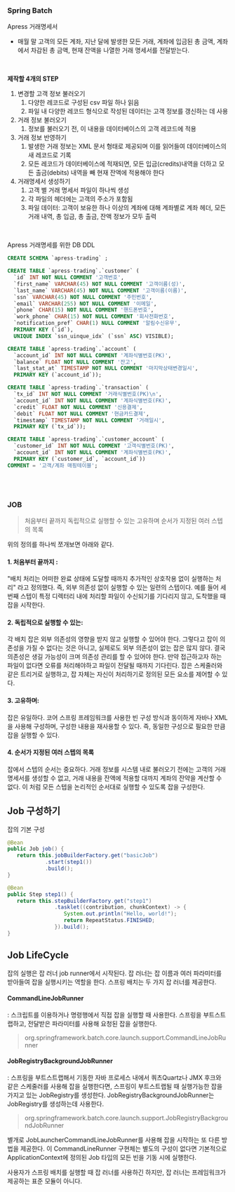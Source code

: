 ### Spring Batch 

Apress 거래명세서 


- 매월 말 고객의 모든 계좌, 지난 달에 발생한 모든 거래, 계좌에 입금된 총 금액, 계좌에서 차감된 총 금액, 현재 잔액을 나열한 거래 명세서를 전달받는다.

<br/>

**제작할 4개의 STEP**

1. 변경할 고객 정보 불러오기
   1. 다양한 레코드로 구성된 csv 파일 하나 읽음
   2. 파일 내 다양한 레코드 형식으로 작성된 데이터는 고객 정보를 갱신하는 데 사용
2. 거래 정보 불러오기
   1. 정보를 불러오기 전, 이 내용을 데이터베이스의 고객 레코드에 적용
3. 거래 정보 반영하기
   1. 발생한 거래 정보는 XML 문서 형태로 제공되며 이를 읽어들여 데이터베이스의 새 레코드로 기록
   2. 모든 레코드가 데이터베이스에 적재되면, 모든 입금(credits)내역을 더하고 모든 출금(debits) 내역을 빼 현재 잔액에 적용해야 한다
4. 거래명세서 생성하기
   1. 고객 별 거래 명세서 파일이 하나씩 생성
   2. 각 파일의 헤더에는 고객의 주소가 포함됨
   3. 파일 데이터: 고객이 보유한 하나 이상의 계좌에 대해 계좌별로 계좌 헤더, 모든 거래 내역, 총 입금, 총 출금, 잔액 정보가 모두 출력


<br/>

Apress 거래명세를 위한 DB DDL

``` SQL
CREATE SCHEMA `apress-trading` ;

CREATE TABLE `apress-trading`.`customer` (
  `id` INT NOT NULL COMMENT '고객번호',
  `first_name` VARCHAR(45) NOT NULL COMMENT '고객이름(성)',
  `last_name` VARCHAR(45) NOT NULL COMMENT '고객이름(이름)',
  `ssn` VARCHAR(45) NOT NULL COMMENT '주민번호',
  `email` VARCHAR(255) NOT NULL COMMENT '이메일',
  `phone` CHAR(15) NOT NULL COMMENT '핸드폰번호',
  `work_phone` CHAR(15) NOT NULL COMMENT '회사전화번호',
  `notification_pref` CHAR(1) NULL COMMENT '알림수신유무',
  PRIMARY KEY (`id`),
  UNIQUE INDEX `ssn_uinque_idx` (`ssn` ASC) VISIBLE);

CREATE TABLE `apress-trading`.`account` (
  `account_id` INT NOT NULL COMMENT '계좌식별번호(PK)',
  `balance` FLOAT NOT NULL COMMENT '잔고',
  `last_stat_at` TIMESTAMP NOT NULL COMMENT '마지막상태변경일시',
  PRIMARY KEY (`account_id`));

CREATE TABLE `apress-trading`.`transaction` (
  `tx_id` INT NOT NULL COMMENT '거래식별번호(PK)\n',
  `account_id` INT NOT NULL COMMENT '계좌식별번호(FK)',
  `credit` FLOAT NOT NULL COMMENT '신용결제',
  `debit` FLOAT NOT NULL COMMENT '현금카드결제',
  `timestamp` TIMESTAMP NOT NULL COMMENT '거래일시',
  PRIMARY KEY (`tx_id`));

CREATE TABLE `apress-trading`.`customer_account` (
  `customer_id` INT NOT NULL COMMENT '고객식별번호(PK)',
  `account_id` INT NOT NULL COMMENT '계좌식별번호(PK)',
  PRIMARY KEY (`customer_id`, `account_id`))
COMMENT = '고객/계좌 매핑테이블';
```

<br/><br/>


### JOB

> 처음부터 끝까지 독립적으로 실행할 수 있는 고유하며 순서가 지정된 여러 스텝의 목록

위의 정의를 하나씩 쪼개보면 아래와 같다.


#### 1. 처음부터 끝까지 : 

"배치 처리는 어떠한 완료 상태에 도달할 때까지 추가적인 상호작용 없이 실행하는 처리" 라고 정의했다. 
즉, 외부 의존성 없이 실행할 수 있는 일련의 스텝이다. 
예를 들어 세번째 스텝이 특정 디렉터리 내에 처리할 파일이 수신되기를 기다리지 않고, 도착했을 때 잡을 시작한다.

#### 2. 독립적으로 실행할 수 있는:

각 배치 잡은 외부 의존성의 영향을 받지 않고 실행할 수 있어야 한다. 
그렇다고 잡이 의존성을 가질 수 없다는 것은 아니고, 실제로도 외부 의존성이 없는 잡은 많지 않다.
결국 의존성은 생길 가능성이 크며 의존성 관리를 할 수 있어야 한다.
만약 접근하고자 하는 파일이 없다면 오류를 처리해야하고 파일이 전달될 때까지 기다린다.
잡은 스케줄러와 같은 트리거로 실행하고, 잡 자체는 자신이 처리하기로 정의된 모든 요소를 제어할 수 있다.

#### 3. 고유하며:

잡은 유일하다. 코어 스프링 프레임워크를 사용한 빈 구성 방식과 동이하게 자바나 XML을 사용해 구성하며, 구성한 내용을 재사용할 수 있다. 즉, 동일한 구성으로 필요한 만큼 잡을 실행할 수 있다.

#### 4. 순서가 지정된 여러 스텝의 목록

잡에서 스텝의 순서는 중요하다. 거래 정보를 시스템 내로 불러오기 전에는 고객의 거래명세서를 생성할 수 없고, 거래 내용을 잔액에 적용할 대까지 계좌의 잔약을 계산할 수 없다.
이 처럼 모든 스텝을 논리적인 순서대로 실행할 수 있도록 잡을 구성한다.


## Job 구성하기

잡의 기본 구성

``` java
@Bean
public Job job() {
   return this.jobBuilderFactory.get("basicJob")
            .start(step1())
            .build();
}

@Bean
public Step step1() {
   return this.stepBuilderFactory.get("step1")
               .tasklet((contribution, chunkContext) -> {
                  System.out.println("Hello, world!");
                  return RepeatStatus.FINISHED;
               }).build();
}
```



## Job LifeCycle

잡의 실행은 잡 러너 job runner에서 시작된다. 잡 러너는 잡 이름과 여러 파라미터를 받아들여 잡을 실행시키는 역할을 한다. 
스프링 배치는 두 가지 잡 러너를 제공한다.

#### CommandLineJobRunner
: 스크립트를 이용하거나 명령행에서 직접 잡을 실행할 때 사용한다. 스프링을 부트스트랩하고, 전달받은 파라미터를 사용해 요청된 잡을 실행한다.

> org.springframework.batch.core.launch.support.CommandLineJobRunner

#### JobRegistryBackgroundJobRunner
: 스프링을 부트스트랩해서 기동한 자바 프로세스 내에서 쿼츠Quartz나 JMX 후크와 같은 스케줄러를 사용해 잡을 실행한다면, 스프링이 부트스트랩될 때 실행가능한 잡을 가지고 있는 JobRegistry를 생성한다. JobRegistryBackgroundJobRunner는 JobRegistry를 생성하는데 사용한다.

> org.springframework.batch.core.launch.support.JobRegistryBackgroundJobRunner

별개로 JobLauncherCommandLineJobRunner를 사용해 잡을 시작하는 또 다른 방법을 제공한다. 이 CommandLineRunner 구현체는 별도의 구성이 없다면 기본적으로 ApplicationContext에 정의된 Job 타입의 모든 빈을 기동 시에 실행한다. 

사용자가 스프링 배치를 실행할 때 잡 러너를 사용하긴 하지만, 잡 러너는 프레임워크가 제공하는 표준 모듈이 아니다.